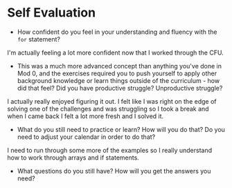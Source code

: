 # Self Evaluation

- How confident do you feel in your understanding and fluency with the `for` statement?

I'm actually feeling a lot more confident now that I worked through the CFU.

- This was a much more advanced concept than anything you've done in Mod 0, and the exercises required you to push yourself to apply other background knowledge or learn things outside of the curriculum - how did that feel? Did you have productive struggle? Unproductive struggle?

I actually really enjoyed figuring it out. I felt like I was right on the edge of solving one of the challenges and was struggling so I took a break and when I came back I felt a lot more fresh and I solved it.

- What do you still need to practice or learn? How will you do that? Do you need to adjust your calendar in order to do that?

I need to run through some more of the examples so I really understand how to work through arrays and if statements.

- What questions do you still have? How will you get the answers you need?
